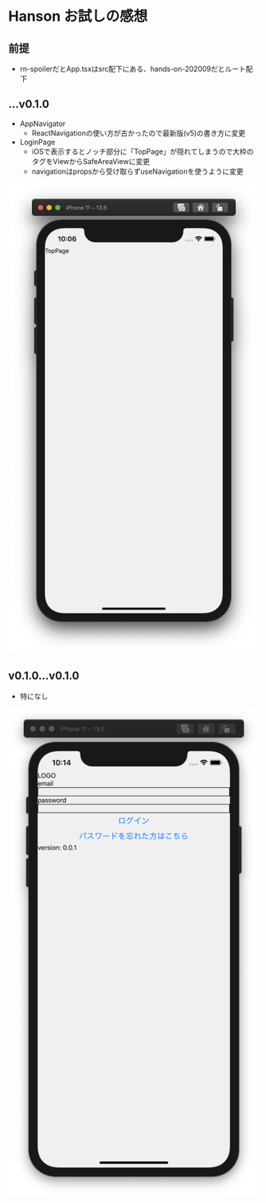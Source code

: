 # Hanson お試しの感想

## 前提
- rn-spoilerだとApp.tsxはsrc配下にある、hands-on-202009だとルート配下

## ...v0.1.0

- AppNavigator
  - ReactNavigationの使い方が古かったので最新版(v5)の書き方に変更
- LoginPage
  - iOSで表示するとノッチ部分に「TopPage」が隠れてしまうので大枠のタグをViewからSafeAreaViewに変更
  - navigationはpropsから受け取らずuseNavigationを使うように変更

![実装完了時の画面スクショ](./images/v0.1.0.png)


## v0.1.0...v0.1.0
- 特になし

![実装完了時の画面スクショ](./images/v0.2.0.png)
